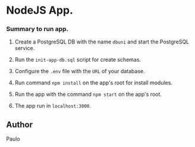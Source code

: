  # NodeJS App.

 ### Summary to run app.
 
 1. Create a PostgreSQL DB with the name `dbuni` and start the PostgreSQL service.
 
 2. Run the `init-app-db.sql` script for create schemas.
 
 3. Configure the `.env` file with the `URL` of your database. 
 
 4. Run command `npm install` on the app's root for install modules.
  
 5. Run the app with the command `npm start` on the app's root.
 
 6. The app run in `localhost:3000`.

## Author
Paulo